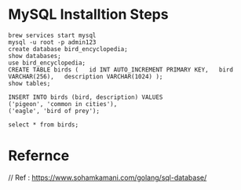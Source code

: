 # MySQL Installtion Steps
```brew install mysql
brew services start mysql 
mysql -u root -p admin123
create database bird_encyclopedia;
show databases;
use bird_encyclopedia;
CREATE TABLE birds (   id INT AUTO_INCREMENT PRIMARY KEY,   bird VARCHAR(256),   description VARCHAR(1024) );
show tables;

INSERT INTO birds (bird, description) VALUES 
('pigeon', 'common in cities'),
('eagle', 'bird of prey');

select * from birds;
```

# Refernce 
// Ref : https://www.sohamkamani.com/golang/sql-database/